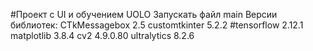 #Проект с UI и обучением UOLO
Запускать файл main
Версии библиотек:
CTkMessagebox 2.5
customtkinter 5.2.2
#tensorflow 2.12.1
matplotlib 3.8.4
cv2 4.9.0.80
ultralytics 8.2.6
